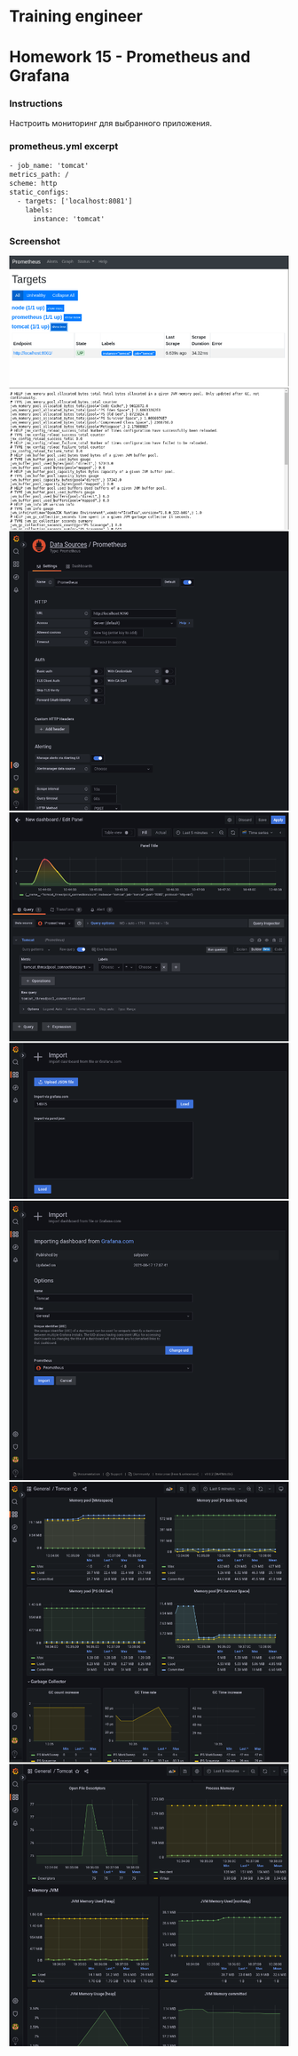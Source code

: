 # Training engineer

# Homework 15 - Prometheus and Grafana

### Instructions

Настроить мониторинг для выбранного приложения.

### prometheus.yml excerpt

    - job_name: 'tomcat'
    metrics_path: /
    scheme: http
    static_configs:
      - targets: ['localhost:8081']
        labels:
          instance: 'tomcat'

### Screenshot

![img01.png](https://raw.githubusercontent.com/mitropolitippolit/training_engineer_homework15/master/img/img01.png)
![img02.png](https://raw.githubusercontent.com/mitropolitippolit/training_engineer_homework15/master/img/img02.png)
![img03.png](https://raw.githubusercontent.com/mitropolitippolit/training_engineer_homework15/master/img/img03.png)
![img04.png](https://raw.githubusercontent.com/mitropolitippolit/training_engineer_homework15/master/img/img04.png)
![img05.png](https://raw.githubusercontent.com/mitropolitippolit/training_engineer_homework15/master/img/img05.png)
![img06.png](https://raw.githubusercontent.com/mitropolitippolit/training_engineer_homework15/master/img/img06.png)
![img07.png](https://raw.githubusercontent.com/mitropolitippolit/training_engineer_homework15/master/img/img07.png)
![img08.png](https://raw.githubusercontent.com/mitropolitippolit/training_engineer_homework15/master/img/img08.png)

